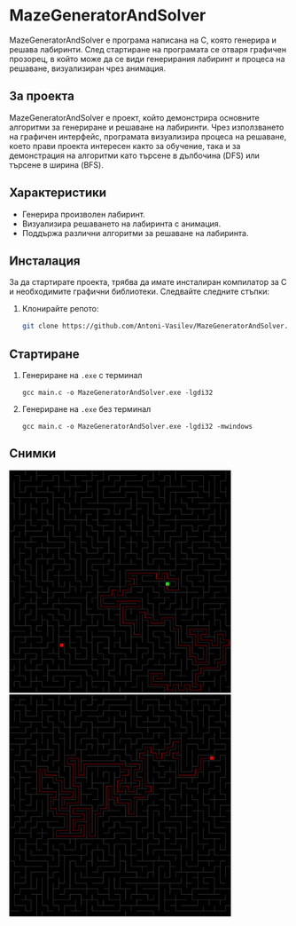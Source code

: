 # MazeGeneratorAndSolver

MazeGeneratorAndSolver е програма написана на C, която генерира и решава лабиринти. След стартиране на програмата се отваря графичен прозорец, в който може да се види генерирания лабиринт и процеса на решаване, визуализиран чрез анимация.

## За проекта

MazeGeneratorAndSolver е проект, който демонстрира основните алгоритми за генериране и решаване на лабиринти. Чрез използването на графичен интерфейс, програмата визуализира процеса на решаване, което прави проекта интересен както за обучение, така и за демонстрация на алгоритми като търсене в дълбочина (DFS) или търсене в ширина (BFS).

## Характеристики
- Генерира произволен лабиринт.
- Визуализира решаването на лабиринта с анимация.
- Поддържа различни алгоритми за решаване на лабиринта.

## Инсталация

За да стартирате проекта, трябва да имате инсталиран компилатор за C и необходимите графични библиотеки. Следвайте следните стъпки:

1. Клонирайте репото: 
   ```sh 
   git clone https://github.com/Antoni-Vasilev/MazeGeneratorAndSolver.git
   ```

## Стартиране

1. Генериране на `.exe` с терминал
   ```shell
   gcc main.c -o MazeGeneratorAndSolver.exe -lgdi32
   ```
2. Генериране на `.exe` без терминал
   ```shell
   gcc main.c -o MazeGeneratorAndSolver.exe -lgdi32 -mwindows
   ```
   
## Снимки
<img src="images/Screenshot_Game_1.png" width="400">
<img src="images/Screenshot_Game_2.png" width="400">